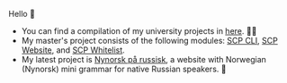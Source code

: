 Hello :wave:
- You can find a compilation of my university projects in [here](https://github.com/goudbes/UiO). :man_student:
- My master's project consists of the following modules: [SCP CLI](https://github.com/dhis2designlab/scp-cli), [SCP Website](https://github.com/dhis2designlab/scp-website), and [SCP Whitelist](https://github.com/dhis2designlab/scp-whitelist).
- My latest project is [Nynorsk på russisk](https://github.com/goudbes/nynorskpaarussisk), a website with Norwegian (Nynorsk) mini grammar for native Russian speakers. :speech_balloon:
